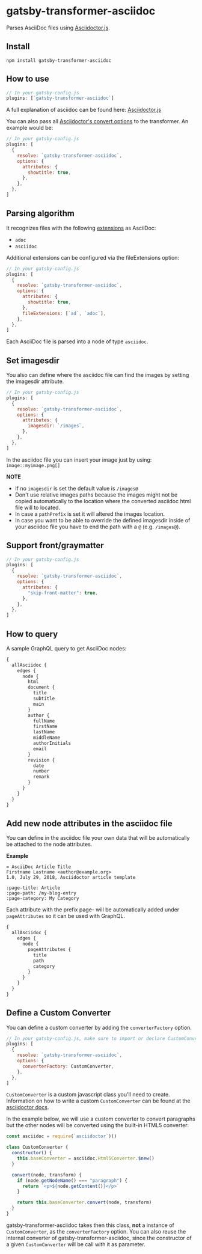 # gatsby-transformer-asciidoc

Parses AsciiDoc files using [Asciidoctor.js](https://asciidoctor.org/docs/asciidoctor.js/).

## Install

`npm install gatsby-transformer-asciidoc`

## How to use

```javascript
// In your gatsby-config.js
plugins: [`gatsby-transformer-asciidoc`]
```

A full explanation of asciidoc can be found here: [Asciidoctor.js](https://github.com/asciidoctor/asciidoctor.js)

You can also pass all [Asciidoctor's convert options](https://asciidoctor-docs.netlify.app/asciidoctor.js/processor/convert-options/) to the transformer. An example would be:

```javascript
// In your gatsby-config.js
plugins: [
  {
    resolve: `gatsby-transformer-asciidoc`,
    options: {
      attributes: {
        showtitle: true,
      },
    },
  },
]
```

## Parsing algorithm

It recognizes files with the following [extensions](https://asciidoctor.org/docs/asciidoc-recommended-practices/#document-extension) as AsciiDoc:

- `adoc`
- `asciidoc`

Additional extensions can be configured via the fileExtensions option:

```javascript
// In your gatsby-config.js
plugins: [
  {
    resolve: `gatsby-transformer-asciidoc`,
    options: {
      attributes: {
        showtitle: true,
      },
      fileExtensions: [`ad`, `adoc`],
    },
  },
]
```

Each AsciiDoc file is parsed into a node of type `asciidoc`.

## Set imagesdir

You also can define where the asciidoc file can find the images by setting the imagesdir attribute.

```javascript
// In your gatsby-config.js
plugins: [
  {
    resolve: `gatsby-transformer-asciidoc`,
    options: {
      attributes: {
        imagesdir: `/images`,
      },
    },
  },
]
```

In the asciidoc file you can insert your image just by using:
`image::myimage.png[]`

**NOTE**

- If no `imagesdir` is set the default value is `/images@`
- Don't use relative images paths because the images might not be copied automatically to the location where the converted asciidoc html file will to located.
- In case a `pathPrefix` is set it will altered the images location.
- In case you want to be able to override the defined imagesdir inside of your asciidoc file you have to end the path with a `@` (e.g. `/images@`).

## Support front/graymatter

```javascript
// In your gatsby-config.js
plugins: [
  {
    resolve: `gatsby-transformer-asciidoc`,
    options: {
      attributes: {
        "skip-front-matter": true,
      },
    },
  },
]
```

## How to query

A sample GraphQL query to get AsciiDoc nodes:

```graphql
{
  allAsciidoc {
    edges {
      node {
        html
        document {
          title
          subtitle
          main
        }
        author {
          fullName
          firstName
          lastName
          middleName
          authorInitials
          email
        }
        revision {
          date
          number
          remark
        }
      }
    }
  }
}
```

## Add new node attributes in the asciidoc file

You can define in the asciidoc file your own data that will be automatically be attached to the node attributes.

**Example**

```asciidoc
= AsciiDoc Article Title
Firstname Lastname <author@example.org>
1.0, July 29, 2018, Asciidoctor article template

:page-title: Article
:page-path: /my-blog-entry
:page-category: My Category

```

Each attribute with the prefix page- will be automatically added under `pageAttributes` so it can be used with GraphQL.

```graphql
{
  allAsciidoc {
    edges {
      node {
        pageAttributes {
          title
          path
          category
        }
      }
    }
  }
}
```

## Define a Custom Converter

You can define a custom converter by adding the `converterFactory` option.

```javascript
// In your gatsby-config.js, make sure to import or declare CustomConverter
plugins: [
  {
    resolve: `gatsby-transformer-asciidoc`,
    options: {
      converterFactory: CustomConverter,
    },
  },
]
```

`CustomConverter` is a custom javascript class you'll need to create. Information on how to write a custom `CustomConverter` can be found at the [asciidoctor docs](https://asciidoctor-docs.netlify.app/asciidoctor.js/extend/converter/custom-converter/).

In the example below, we will use a custom converter to convert paragraphs but the other nodes will be converted using the built-in HTML5 converter:

```javascript
const asciidoc = require(`asciidoctor`)()

class CustomConverter {
  constructor() {
    this.baseConverter = asciidoc.Html5Converter.$new()
  }

  convert(node, transform) {
    if (node.getNodeName() === "paragraph") {
      return `<p>${node.getContent()}</p>`
    }

    return this.baseConverter.convert(node, transform)
  }
}
```

gatsby-transformer-asciidoc takes then this class, **not** a instance of `CustomConverter`, as the `converterFactory` option.
You can also reuse the internal converter of gatsby-transformer-asciidoc, since the constructor of a given `CustomConverter` will be call with it as parameter.

